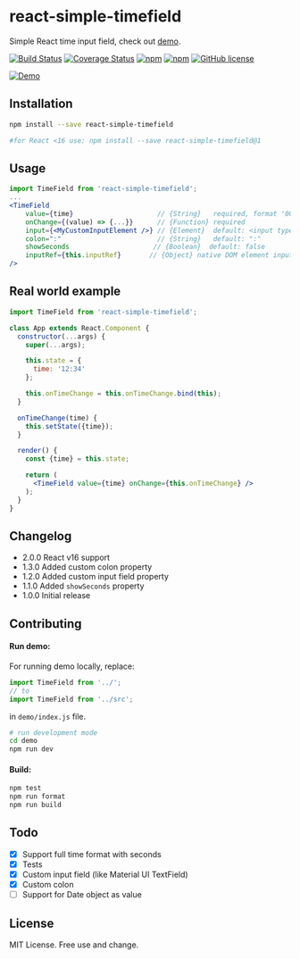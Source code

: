 # react-simple-timefield

Simple React time input field, check out [demo](https://antonfisher.com/react-simple-timefield/).

[![Build Status](https://travis-ci.org/antonfisher/react-simple-timefield.svg?branch=master)](https://travis-ci.org/antonfisher/react-simple-timefield)
[![Coverage Status](https://coveralls.io/repos/github/antonfisher/react-simple-timefield/badge.svg?branch=master)](https://coveralls.io/github/antonfisher/react-simple-timefield?branch=master)
[![npm](https://img.shields.io/npm/dt/react-simple-timefield.svg?colorB=brightgreen)](https://www.npmjs.com/package/react-simple-timefield)
[![npm](https://img.shields.io/npm/v/react-simple-timefield.svg?colorB=brightgreen)](https://www.npmjs.com/package/react-simple-timefield)
[![GitHub license](https://img.shields.io/github/license/antonfisher/react-simple-timefield.svg)](https://github.com/antonfisher/react-simple-timefield/blob/master/LICENSE)

[![Demo](docs/demo.gif)](https://antonfisher.com/react-simple-timefield/)

## Installation
```bash
npm install --save react-simple-timefield

#for React <16 use: npm install --save react-simple-timefield@1
```

## Usage
```jsx
import TimeField from 'react-simple-timefield';
...
<TimeField
    value={time}                     // {String}   required, format '00:00' or '00:00:00'
    onChange={(value) => {...}}      // {Function} required
    input={<MyCustomInputElement />} // {Element}  default: <input type="text" />
    colon=":"                        // {String}   default: ":"
    showSeconds                     // {Boolean}  default: false
    inputRef={this.inputRef}       // {Object} native DOM element input. React.createRef()
/>
```

## Real world example
```jsx
import TimeField from 'react-simple-timefield';

class App extends React.Component {
  constructor(...args) {
    super(...args);

    this.state = {
      time: '12:34'
    };

    this.onTimeChange = this.onTimeChange.bind(this);
  }

  onTimeChange(time) {
    this.setState({time});
  }

  render() {
    const {time} = this.state;

    return (
      <TimeField value={time} onChange={this.onTimeChange} />
    );
  }
}
```

## Changelog
* 2.0.0 React v16 support
* 1.3.0 Added custom colon property
* 1.2.0 Added custom input field property
* 1.1.0 Added `showSeconds` property
* 1.0.0 Initial release

## Contributing

#### Run demo:
For running demo locally, replace:
```javascript
import TimeField from '../';
// to
import TimeField from '../src';
```
in `demo/index.js` file.

```bash
# run development mode
cd demo
npm run dev
```

#### Build:
```bash
npm test
npm run format
npm run build
```

## Todo
- [x] Support full time format with seconds
- [x] Tests
- [x] Custom input field (like Material UI TextField)
- [x] Custom colon
- [ ] Support for Date object as value

## License
MIT License. Free use and change.
